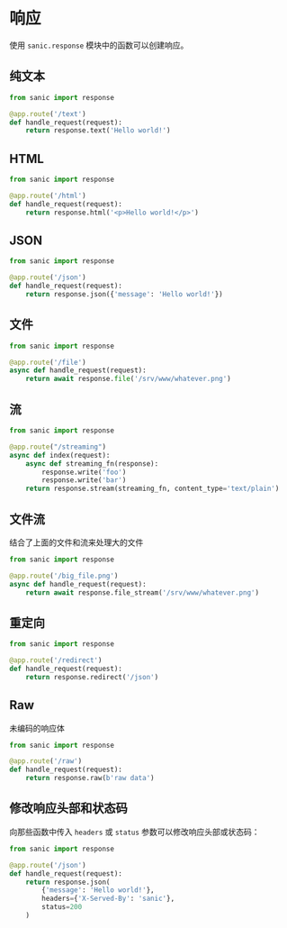 # 响应

使用 `sanic.response` 模块中的函数可以创建响应。

## 纯文本

```python
from sanic import response

@app.route('/text')
def handle_request(request):
    return response.text('Hello world!')
```

## HTML

```python
from sanic import response

@app.route('/html')
def handle_request(request):
    return response.html('<p>Hello world!</p>')
```

## JSON

```python
from sanic import response

@app.route('/json')
def handle_request(request):
    return response.json({'message': 'Hello world!'})
```

## 文件

```python
from sanic import response

@app.route('/file')
async def handle_request(request):
    return await response.file('/srv/www/whatever.png')
```

## 流

```python
from sanic import response

@app.route("/streaming")
async def index(request):
    async def streaming_fn(response):
        response.write('foo')
        response.write('bar')
    return response.stream(streaming_fn, content_type='text/plain')
```

## 文件流

结合了上面的文件和流来处理大的文件

```python
from sanic import response

@app.route('/big_file.png')
async def handle_request(request):
    return await response.file_stream('/srv/www/whatever.png')
```

## 重定向

```python
from sanic import response

@app.route('/redirect')
def handle_request(request):
    return response.redirect('/json')
```

## Raw

未编码的响应体

```python
from sanic import response

@app.route('/raw')
def handle_request(request):
    return response.raw(b'raw data')
```

## 修改响应头部和状态码

向那些函数中传入 `headers` 或 `status` 参数可以修改响应头部或状态码：

```python
from sanic import response

@app.route('/json')
def handle_request(request):
    return response.json(
        {'message': 'Hello world!'},
        headers={'X-Served-By': 'sanic'},
        status=200
    )
```